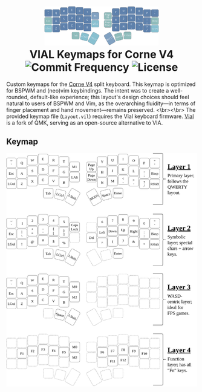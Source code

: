 <h1 align="center">
  <img src="https://github.com/Hudson-Liu/Corne-Keymap/blob/main/docs/Keyboard-Highlight.png" width="60%">
  <br>
  VIAL Keymaps for Corne V4
  <br>
  <img src="https://img.shields.io/github/commit-activity/y/Hudson-Liu/Corne-Keymap?style=for-the-badge&labelColor=%234c566a&color=%235e81ac" alt="Commit Frequency">
  <img src="https://img.shields.io/github/license/Hudson-Liu/Corne-Keymap?style=for-the-badge&labelColor=%234c566a&color=%235e81ac" alt="License">
</h1>

Custom keymaps for the [Corne V4](https://github.com/foostan/crkbd/tree/main/) split keyboard. This keymap is optimized for BSPWM and (neo)vim keybindings. The intent was to create a well-rounded, default-like experience; this layout's design choices should feel natural to users of BSPWM and Vim, as the overarching fluidity—in terms of finger placement and hand movement—remains preserved.
<\br><\br>
The provided keymap file (`Layout.vil`) requires the Vial keyboard firmware. [Vial](https://get.vial.today/manual/) is a fork of QMK, serving as an open-source alternative to VIA.

## Keymap
<picture>
  <source media="(prefers-color-scheme: dark)" srcset="https://raw.githubusercontent.com/Hudson-Liu/Corne-Keymap/main/docs/Keyboard-Layout-Light.png">
  <source media="(prefers-color-scheme: light)" srcset="https://raw.githubusercontent.com/Hudson-Liu/Corne-Keymap/main/docs/Keyboard-Layout-Dark.png">
  <img alt="Image of Layouts" src="https://raw.githubusercontent.com/Hudson-Liu/Corne-Keymap/main/docs/Keyboard-Layout-Dark.png">
</picture>
